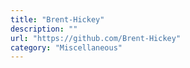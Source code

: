```yaml
---
title: "Brent-Hickey"
description: ""
url: "https://github.com/Brent-Hickey"
category: "Miscellaneous"
---
```

